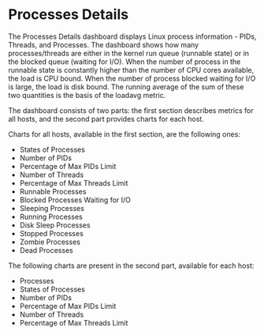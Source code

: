 # Processes Details

The Processes Details dashboard displays Linux process information - PIDs, Threads, and Processes.  The dashboard shows how many processes/threads are either in the kernel run queue (runnable state) or in the blocked queue (waiting for I/O). When the number of process in the runnable state is constantly higher than the number of CPU cores available, the load is CPU bound. When the number of process blocked waiting for I/O is large, the load is disk bound. The running average of the sum of these two quantities is the basis of the loadavg metric.

The dashboard consists of two parts: the first section describes metrics for all hosts, and the second part provides charts for each host.

Charts for all hosts, available in the first section, are the following ones:

* States of Processes
* Number of PIDs
* Percentage of Max PIDs Limit
* Number of Threads
* Percentage of Max Threads Limit
* Runnable Processes
* Blocked Processes Waiting for I/O
* Sleeping Processes
* Running Processes
* Disk Sleep Processes
* Stopped Processes
* Zombie Processes
* Dead Processes

The following charts are present in the second part, available for each host:

* Processes
* States of Processes
* Number of PIDs
* Percentage of Max PIDs Limit
* Number of Threads
* Percentage of Max Threads Limit
